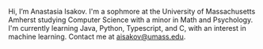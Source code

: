 Hi, I’m Anastasia Isakov.
I'm a sophmore at the University of Massachusetts Amherst studying Computer Science with a minor in Math and Psychology.
I'm currently learning Java, Python, Typescript, and C, with an interest in machine learning. 
Contact me at aisakov@umass.edu.

<!---
AnastasiaIsakov04/AnastasiaIsakov04 is a ✨ special ✨ repository because its `README.md` (this file) appears on your GitHub profile.
You can click the Preview link to take a look at your changes.
--->
